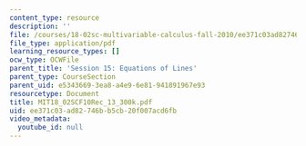 ```yaml
---
content_type: resource
description: ''
file: /courses/18-02sc-multivariable-calculus-fall-2010/ee371c03ad82746bb5cb20f007acd6fb_MIT18_02SCF10Rec_13_300k.pdf
file_type: application/pdf
learning_resource_types: []
ocw_type: OCWFile
parent_title: 'Session 15: Equations of Lines'
parent_type: CourseSection
parent_uid: e5343669-3ea8-a4e9-6e81-941891967e93
resourcetype: Document
title: MIT18_02SCF10Rec_13_300k.pdf
uid: ee371c03-ad82-746b-b5cb-20f007acd6fb
video_metadata:
  youtube_id: null
---
```

